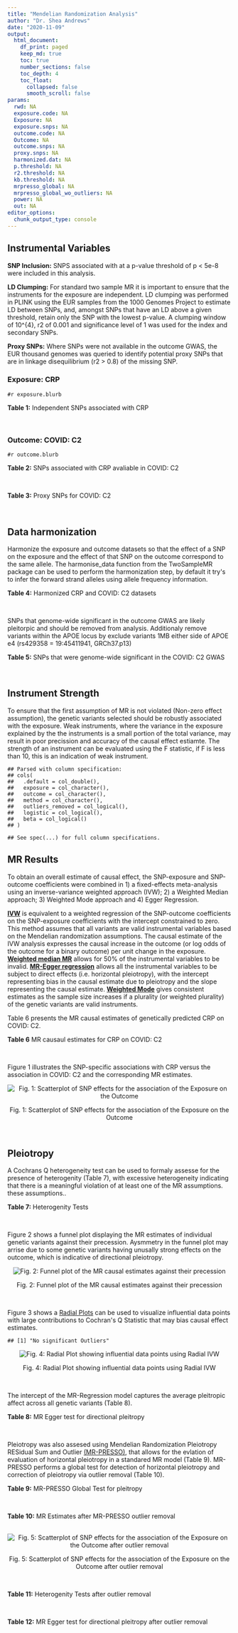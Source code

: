 ```yaml
---
title: "Mendelian Randomization Analysis"
author: "Dr. Shea Andrews"
date: "2020-11-09"
output:
  html_document:
    df_print: paged
    keep_md: true
    toc: true
    number_sections: false
    toc_depth: 4
    toc_float:
      collapsed: false
      smooth_scroll: false
params:
  rwd: NA
  exposure.code: NA
  Exposure: NA
  exposure.snps: NA
  outcome.code: NA
  Outcome: NA
  outcome.snps: NA
  proxy.snps: NA
  harmonized.dat: NA
  p.threshold: NA
  r2.threshold: NA
  kb.threshold: NA
  mrpresso_global: NA
  mrpresso_global_wo_outliers: NA
  power: NA
  out: NA
editor_options:
  chunk_output_type: console
---
```







## Instrumental Variables
**SNP Inclusion:** SNPS associated with at a p-value threshold of p < 5e-8 were included in this analysis.
<br>

**LD Clumping:** For standard two sample MR it is important to ensure that the instruments for the exposure are independent. LD clumping was performed in PLINK using the EUR samples from the 1000 Genomes Project to estimate LD between SNPs, and, amongst SNPs that have an LD above a given threshold, retain only the SNP with the lowest p-value. A clumping window of 10^{4}, r2 of 0.001 and significance level of 1 was used for the index and secondary SNPs.
<br>

**Proxy SNPs:** Where SNPs were not available in the outcome GWAS, the EUR thousand genomes was queried to identify potential proxy SNPs that are in linkage disequilibrium (r2 > 0.8) of the missing SNP.
<br>

### Exposure: CRP
`#r exposure.blurb`
<br>

**Table 1:** Independent SNPs associated with CRP
<div data-pagedtable="false">
  <script data-pagedtable-source type="application/json">
{"columns":[{"label":["SNP"],"name":[1],"type":["chr"],"align":["left"]},{"label":["CHROM"],"name":[2],"type":["dbl"],"align":["right"]},{"label":["POS"],"name":[3],"type":["dbl"],"align":["right"]},{"label":["REF"],"name":[4],"type":["chr"],"align":["left"]},{"label":["ALT"],"name":[5],"type":["chr"],"align":["left"]},{"label":["AF"],"name":[6],"type":["dbl"],"align":["right"]},{"label":["BETA"],"name":[7],"type":["dbl"],"align":["right"]},{"label":["SE"],"name":[8],"type":["dbl"],"align":["right"]},{"label":["Z"],"name":[9],"type":["dbl"],"align":["right"]},{"label":["P"],"name":[10],"type":["dbl"],"align":["right"]},{"label":["N"],"name":[11],"type":["dbl"],"align":["right"]},{"label":["TRAIT"],"name":[12],"type":["chr"],"align":["left"]}],"data":[{"1":"rs75460349","2":"1","3":"27180088","4":"A","5":"C","6":"0.0261343","7":"-0.0865","8":"0.0139","9":"-6.223020","10":"4.876703e-10","11":"204402","12":"crp"},{"1":"rs4660293","2":"1","3":"40028180","4":"A","5":"G","6":"0.2534420","7":"0.0375","8":"0.0049","9":"7.653060","10":"1.962504e-14","11":"204402","12":"crp"},{"1":"rs13375019","2":"1","3":"66123136","4":"G","5":"C","6":"0.4093060","7":"-0.1037","8":"0.0042","9":"-24.690476","10":"1.353580e-134","11":"204402","12":"crp"},{"1":"rs469773","2":"1","3":"91530259","4":"C","5":"T","6":"0.1543770","7":"-0.0339","8":"0.0051","9":"-6.647059","10":"2.990076e-11","11":"204402","12":"crp"},{"1":"rs2228145","2":"1","3":"154426970","4":"A","5":"C","6":"0.3575370","7":"-0.0899","8":"0.0042","9":"-21.404800","10":"1.206354e-101","11":"204402","12":"crp"},{"1":"rs144970957","2":"1","3":"159514964","4":"T","5":"C","6":"0.0457184","7":"-0.1609","8":"0.0146","9":"-11.020500","10":"3.042016e-28","11":"204402","12":"crp"},{"1":"rs148692790","2":"1","3":"159574640","4":"C","5":"T","6":"0.0266594","7":"0.1346","8":"0.0169","9":"7.964497","10":"1.658972e-15","11":"204402","12":"crp"},{"1":"rs139779660","2":"1","3":"159579230","4":"C","5":"T","6":"0.0115370","7":"0.1275","8":"0.0140","9":"9.107143","10":"8.457998e-20","11":"204402","12":"crp"},{"1":"rs2592887","2":"1","3":"159652939","4":"C","5":"T","6":"0.4187020","7":"-0.1578","8":"0.0042","9":"-37.571429","10":"0.000000e+00","11":"204402","12":"crp"},{"1":"rs67090117","2":"1","3":"247602308","4":"T","5":"G","6":"0.6217170","7":"0.0427","8":"0.0042","9":"10.166700","10":"2.793037e-24","11":"204402","12":"crp"},{"1":"rs62105327","2":"2","3":"639060","4":"T","5":"A","6":"0.8291700","7":"0.0320","8":"0.0054","9":"5.925926","10":"3.105426e-09","11":"204402","12":"crp"},{"1":"rs1260326","2":"2","3":"27730940","4":"T","5":"C","6":"0.6136610","7":"-0.0692","8":"0.0042","9":"-16.476200","10":"5.440692e-61","11":"204402","12":"crp"},{"1":"rs1115282","2":"2","3":"102890970","4":"T","5":"C","6":"0.5109330","7":"-0.0245","8":"0.0041","9":"-5.975610","10":"2.292311e-09","11":"204402","12":"crp"},{"1":"rs6734238","2":"2","3":"113841030","4":"A","5":"G","6":"0.3210010","7":"0.0457","8":"0.0041","9":"11.146300","10":"7.461138e-29","11":"204402","12":"crp"},{"1":"rs10049413","2":"3","3":"49892896","4":"A","5":"G","6":"0.3288520","7":"0.0282","8":"0.0045","9":"6.266670","10":"3.688586e-10","11":"204402","12":"crp"},{"1":"rs7356034","2":"3","3":"170732599","4":"G","5":"A","6":"0.2784630","7":"0.0268","8":"0.0045","9":"5.955556","10":"2.591898e-09","11":"204402","12":"crp"},{"1":"rs34471628","2":"5","3":"172196752","4":"A","5":"G","6":"0.0240942","7":"0.0774","8":"0.0117","9":"6.615380","10":"3.705869e-11","11":"204402","12":"crp"},{"1":"rs3763312","2":"6","3":"32376348","4":"G","5":"A","6":"0.1771850","7":"0.0386","8":"0.0066","9":"5.848485","10":"4.960708e-09","11":"204402","12":"crp"},{"1":"rs1490384","2":"6","3":"126851160","4":"C","5":"T","6":"0.4587440","7":"-0.0260","8":"0.0041","9":"-6.341463","10":"2.275928e-10","11":"204402","12":"crp"},{"1":"rs13241897","2":"7","3":"22745351","4":"A","5":"G","6":"0.4708140","7":"-0.0312","8":"0.0042","9":"-7.428570","10":"1.097768e-13","11":"204402","12":"crp"},{"1":"rs12673996","2":"7","3":"22833400","4":"C","5":"T","6":"0.2511770","7":"-0.0284","8":"0.0050","9":"-5.680000","10":"1.346947e-08","11":"204402","12":"crp"},{"1":"rs7797566","2":"7","3":"72896395","4":"A","5":"C","6":"0.1324860","7":"-0.0499","8":"0.0064","9":"-7.796880","10":"6.345904e-15","11":"204402","12":"crp"},{"1":"rs7012637","2":"8","3":"9173209","4":"G","5":"A","6":"0.4572100","7":"0.0542","8":"0.0043","9":"12.604651","10":"1.990513e-36","11":"204402","12":"crp"},{"1":"rs6987444","2":"8","3":"117076315","4":"G","5":"A","6":"0.6202620","7":"0.0343","8":"0.0042","9":"8.166667","10":"3.170273e-16","11":"204402","12":"crp"},{"1":"rs10956251","2":"8","3":"126513330","4":"C","5":"T","6":"0.1465770","7":"0.0382","8":"0.0064","9":"5.968750","10":"2.390781e-09","11":"204402","12":"crp"},{"1":"rs505922","2":"9","3":"136149229","4":"T","5":"C","6":"0.4012730","7":"0.0263","8":"0.0043","9":"6.116280","10":"9.578553e-10","11":"204402","12":"crp"},{"1":"rs10832027","2":"11","3":"13357183","4":"G","5":"A","6":"0.6097210","7":"0.0273","8":"0.0043","9":"6.348837","10":"2.169485e-10","11":"204402","12":"crp"},{"1":"rs4752829","2":"11","3":"47396654","4":"G","5":"A","6":"0.2721820","7":"-0.0264","8":"0.0046","9":"-5.739130","10":"9.516391e-09","11":"204402","12":"crp"},{"1":"rs1582763","2":"11","3":"60021948","4":"G","5":"A","6":"0.3276300","7":"-0.0264","8":"0.0043","9":"-6.139535","10":"8.276345e-10","11":"204402","12":"crp"},{"1":"rs12813389","2":"12","3":"95913562","4":"A","5":"T","6":"0.5117350","7":"0.0329","8":"0.0041","9":"8.024390","10":"1.020315e-15","11":"204402","12":"crp"},{"1":"rs7135240","2":"12","3":"103535020","4":"G","5":"A","6":"0.5102260","7":"-0.0253","8":"0.0041","9":"-6.170732","10":"6.797468e-10","11":"204402","12":"crp"},{"1":"rs2393794","2":"12","3":"121378976","4":"T","5":"C","6":"0.1782090","7":"0.0339","8":"0.0057","9":"5.947370","10":"2.724876e-09","11":"204402","12":"crp"},{"1":"rs7979478","2":"12","3":"121420263","4":"A","5":"G","6":"0.6017260","7":"0.1478","8":"0.0042","9":"35.190500","10":"2.796532e-271","11":"204402","12":"crp"},{"1":"rs2239222","2":"14","3":"73011885","4":"A","5":"G","6":"0.3782210","7":"0.0379","8":"0.0044","9":"8.613640","10":"7.077895e-18","11":"204402","12":"crp"},{"1":"rs112635299","2":"14","3":"94838142","4":"G","5":"T","6":"0.0163517","7":"-0.1066","8":"0.0168","9":"-6.345238","10":"2.220817e-10","11":"204402","12":"crp"},{"1":"rs1189402","2":"15","3":"53728154","4":"A","5":"G","6":"0.3472780","7":"-0.0250","8":"0.0042","9":"-5.952380","10":"2.642694e-09","11":"204402","12":"crp"},{"1":"rs340005","2":"15","3":"60878030","4":"G","5":"A","6":"0.6597020","7":"0.0363","8":"0.0043","9":"8.441860","10":"3.123261e-17","11":"204402","12":"crp"},{"1":"rs116971887","2":"16","3":"51170026","4":"G","5":"T","6":"0.0297533","7":"-0.1128","8":"0.0122","9":"-9.245902","10":"2.332656e-20","11":"204402","12":"crp"},{"1":"rs2110840","2":"16","3":"51410819","4":"C","5":"A","6":"0.1966620","7":"-0.0586","8":"0.0075","9":"-7.813333","10":"5.569505e-15","11":"204402","12":"crp"},{"1":"rs8047395","2":"16","3":"53798523","4":"G","5":"A","6":"0.5509680","7":"0.0258","8":"0.0042","9":"6.142857","10":"8.105017e-10","11":"204402","12":"crp"},{"1":"rs1292056","2":"17","3":"57959047","4":"C","5":"T","6":"0.4335060","7":"-0.0229","8":"0.0042","9":"-5.452381","10":"4.969984e-08","11":"204402","12":"crp"},{"1":"rs2384955","2":"17","3":"72695167","4":"T","5":"C","6":"0.8041580","7":"0.0384","8":"0.0059","9":"6.508470","10":"7.591775e-11","11":"204402","12":"crp"},{"1":"rs2542160","2":"18","3":"12789246","4":"G","5":"C","6":"0.3637020","7":"0.0264","8":"0.0044","9":"6.000000","10":"1.973175e-09","11":"204402","12":"crp"},{"1":"rs2972558","2":"19","3":"45356141","4":"C","5":"T","6":"0.6940570","7":"-0.0392","8":"0.0050","9":"-7.840000","10":"4.505464e-15","11":"204402","12":"crp"},{"1":"rs429358","2":"19","3":"45411941","4":"T","5":"C","6":"0.1318100","7":"-0.2467","8":"0.0064","9":"-38.546900","10":"0.000000e+00","11":"204402","12":"crp"},{"1":"rs1800961","2":"20","3":"43042364","4":"C","5":"T","6":"0.0270712","7":"-0.0990","8":"0.0125","9":"-7.920000","10":"2.375106e-15","11":"204402","12":"crp"},{"1":"rs4817984","2":"21","3":"40465066","4":"C","5":"A","6":"0.2919560","7":"-0.0391","8":"0.0047","9":"-8.319149","10":"8.859716e-17","11":"204402","12":"crp"},{"1":"rs4821816","2":"22","3":"39113134","4":"G","5":"A","6":"0.3241180","7":"-0.0276","8":"0.0044","9":"-6.272727","10":"3.547780e-10","11":"204402","12":"crp"}],"options":{"columns":{"min":{},"max":[10]},"rows":{"min":[10],"max":[10]},"pages":{}}}
  </script>
</div>
<br>

### Outcome: COVID: C2
`#r outcome.blurb`
<br>

**Table 2:** SNPs associated with CRP avaliable in COVID: C2
<div data-pagedtable="false">
  <script data-pagedtable-source type="application/json">
{"columns":[{"label":["SNP"],"name":[1],"type":["chr"],"align":["left"]},{"label":["CHROM"],"name":[2],"type":["dbl"],"align":["right"]},{"label":["POS"],"name":[3],"type":["dbl"],"align":["right"]},{"label":["REF"],"name":[4],"type":["chr"],"align":["left"]},{"label":["ALT"],"name":[5],"type":["chr"],"align":["left"]},{"label":["AF"],"name":[6],"type":["dbl"],"align":["right"]},{"label":["BETA"],"name":[7],"type":["dbl"],"align":["right"]},{"label":["SE"],"name":[8],"type":["dbl"],"align":["right"]},{"label":["Z"],"name":[9],"type":["dbl"],"align":["right"]},{"label":["P"],"name":[10],"type":["dbl"],"align":["right"]},{"label":["N"],"name":[11],"type":["dbl"],"align":["right"]},{"label":["TRAIT"],"name":[12],"type":["chr"],"align":["left"]}],"data":[{"1":"rs75460349","2":"1","3":"27180088","4":"A","5":"C","6":"0.03544","7":"0.06521800","8":"0.047971","9":"1.359529716","10":"1.740e-01","11":"1105964","12":"covid_vs._population"},{"1":"rs4660293","2":"1","3":"40028180","4":"A","5":"G","6":"0.22920","7":"0.01749100","8":"0.015556","9":"1.124389303","10":"2.608e-01","11":"1388390","12":"covid_vs._population"},{"1":"rs13375019","2":"1","3":"66123136","4":"G","5":"C","6":"0.40070","7":"-0.00169940","8":"0.015118","9":"-0.112409049","10":"9.105e-01","11":"1307993","12":"covid_vs._population"},{"1":"rs469773","2":"1","3":"91530259","4":"C","5":"T","6":"0.20110","7":"-0.00843700","8":"0.015979","9":"-0.528005507","10":"5.975e-01","11":"1387426","12":"covid_vs._population"},{"1":"rs2228145","2":"1","3":"154426970","4":"A","5":"C","6":"0.36550","7":"-0.03345800","8":"0.013734","9":"-2.436143877","10":"1.485e-02","11":"1107317","12":"covid_vs._population"},{"1":"rs144970957","2":"1","3":"159514964","4":"T","5":"C","6":"0.03359","7":"0.08413300","8":"0.049331","9":"1.705479313","10":"8.811e-02","11":"1337728","12":"covid_vs._population"},{"1":"rs148692790","2":"1","3":"159574640","4":"C","5":"T","6":"0.02923","7":"-0.00917670","8":"0.046085","9":"-0.199125529","10":"8.422e-01","11":"1295471","12":"covid_vs._population"},{"1":"rs139779660","2":"1","3":"159579230","4":"C","5":"T","6":"0.02352","7":"-0.00265050","8":"0.059426","9":"-0.044601689","10":"9.644e-01","11":"1294806","12":"covid_vs._population"},{"1":"rs2592887","2":"1","3":"159652939","4":"C","5":"T","6":"0.40820","7":"0.01038100","8":"0.014272","9":"0.727368274","10":"4.670e-01","11":"1363295","12":"covid_vs._population"},{"1":"rs67090117","2":"1","3":"247602308","4":"T","5":"G","6":"0.53340","7":"0.00901510","8":"0.019538","9":"0.461413655","10":"6.445e-01","11":"904637","12":"covid_vs._population"},{"1":"rs62105327","2":"2","3":"639060","4":"T","5":"A","6":"0.83260","7":"-0.00004241","8":"0.020334","9":"-0.002085669","10":"9.983e-01","11":"1272593","12":"covid_vs._population"},{"1":"rs1260326","2":"2","3":"27730940","4":"T","5":"C","6":"0.62960","7":"0.01565200","8":"0.013089","9":"1.195813278","10":"2.318e-01","11":"1387426","12":"covid_vs._population"},{"1":"rs1115282","2":"2","3":"102890970","4":"T","5":"C","6":"0.47090","7":"0.01783000","8":"0.014192","9":"1.256341601","10":"2.090e-01","11":"1368250","12":"covid_vs._population"},{"1":"rs6734238","2":"2","3":"113841030","4":"A","5":"G","6":"0.38710","7":"-0.00344280","8":"0.012720","9":"-0.270660377","10":"7.866e-01","11":"1388090","12":"covid_vs._population"},{"1":"rs10049413","2":"3","3":"49892896","4":"A","5":"G","6":"0.31490","7":"-0.00328170","8":"0.016116","9":"-0.203629933","10":"8.386e-01","11":"725584","12":"covid_vs._population"},{"1":"rs7356034","2":"3","3":"170732599","4":"G","5":"A","6":"0.28090","7":"-0.00132070","8":"0.013632","9":"-0.096882336","10":"9.228e-01","11":"1388090","12":"covid_vs._population"},{"1":"rs34471628","2":"5","3":"172196752","4":"A","5":"G","6":"0.04287","7":"0.00541220","8":"0.036212","9":"0.149458743","10":"8.812e-01","11":"1381782","12":"covid_vs._population"},{"1":"rs3763312","2":"6","3":"32376348","4":"G","5":"A","6":"0.21020","7":"-0.01059700","8":"0.016127","9":"-0.657096794","10":"5.111e-01","11":"1362519","12":"covid_vs._population"},{"1":"rs1490384","2":"6","3":"126851160","4":"C","5":"T","6":"0.49730","7":"0.00503720","8":"0.012766","9":"0.394579351","10":"6.932e-01","11":"1388390","12":"covid_vs._population"},{"1":"rs13241897","2":"7","3":"22745351","4":"A","5":"G","6":"0.49710","7":"-0.00516150","8":"0.013385","9":"-0.385618229","10":"6.998e-01","11":"1371426","12":"covid_vs._population"},{"1":"rs12673996","2":"7","3":"22833400","4":"C","5":"T","6":"0.23470","7":"-0.02686600","8":"0.015847","9":"-1.695336657","10":"9.001e-02","11":"1378034","12":"covid_vs._population"},{"1":"rs7797566","2":"7","3":"72896395","4":"A","5":"C","6":"0.12730","7":"-0.04851700","8":"0.021042","9":"-2.305721890","10":"2.113e-02","11":"1338403","12":"covid_vs._population"},{"1":"rs7012637","2":"8","3":"9173209","4":"G","5":"A","6":"0.47100","7":"0.01798900","8":"0.014219","9":"1.265138195","10":"2.058e-01","11":"1368914","12":"covid_vs._population"},{"1":"rs6987444","2":"8","3":"117076315","4":"G","5":"A","6":"0.61660","7":"-0.01008500","8":"0.013543","9":"-0.744665141","10":"4.565e-01","11":"1360675","12":"covid_vs._population"},{"1":"rs10956251","2":"8","3":"126513330","4":"C","5":"T","6":"0.15380","7":"-0.02251300","8":"0.020904","9":"-1.076970915","10":"2.815e-01","11":"1368914","12":"covid_vs._population"},{"1":"rs505922","2":"9","3":"136149229","4":"T","5":"C","6":"0.34530","7":"0.07907900","8":"0.013163","9":"6.007670000","10":"1.884e-09","11":"1388090","12":"covid_vs._population"},{"1":"rs10832027","2":"11","3":"13357183","4":"G","5":"A","6":"0.64970","7":"0.00028801","8":"0.013562","9":"0.021236543","10":"9.831e-01","11":"1388090","12":"covid_vs._population"},{"1":"rs4752829","2":"11","3":"47396654","4":"G","5":"A","6":"0.30970","7":"0.00288760","8":"0.013885","9":"0.207965430","10":"8.353e-01","11":"1388090","12":"covid_vs._population"},{"1":"rs1582763","2":"11","3":"60021948","4":"G","5":"A","6":"0.36170","7":"-0.01635700","8":"0.013328","9":"-1.227265906","10":"2.197e-01","11":"1388090","12":"covid_vs._population"},{"1":"rs12813389","2":"12","3":"95913562","4":"A","5":"T","6":"0.56020","7":"-0.01237400","8":"0.013146","9":"-0.941274913","10":"3.466e-01","11":"1149379","12":"covid_vs._population"},{"1":"rs7135240","2":"12","3":"103535020","4":"G","5":"A","6":"0.52650","7":"-0.00923560","8":"0.013955","9":"-0.661812970","10":"5.081e-01","11":"1102880","12":"covid_vs._population"},{"1":"rs2393794","2":"12","3":"121378976","4":"T","5":"C","6":"0.17780","7":"0.00344290","8":"0.018155","9":"0.189639218","10":"8.496e-01","11":"1370732","12":"covid_vs._population"},{"1":"rs7979478","2":"12","3":"121420263","4":"A","5":"G","6":"0.59310","7":"-0.02415800","8":"0.015035","9":"-1.606784170","10":"1.081e-01","11":"854903","12":"covid_vs._population"},{"1":"rs2239222","2":"14","3":"73011885","4":"A","5":"G","6":"0.36300","7":"0.00148160","8":"0.015083","9":"0.098229795","10":"9.217e-01","11":"1361612","12":"covid_vs._population"},{"1":"rs112635299","2":"14","3":"94838142","4":"G","5":"T","6":"0.02380","7":"-0.03294100","8":"0.055112","9":"-0.597710118","10":"5.500e-01","11":"1320442","12":"covid_vs._population"},{"1":"rs1189402","2":"15","3":"53728154","4":"A","5":"G","6":"0.37920","7":"-0.00783380","8":"0.015164","9":"-0.516605117","10":"6.054e-01","11":"1361612","12":"covid_vs._population"},{"1":"rs340005","2":"15","3":"60878030","4":"G","5":"A","6":"0.65120","7":"0.00777150","8":"0.014324","9":"0.542550963","10":"5.875e-01","11":"1371668","12":"covid_vs._population"},{"1":"rs116971887","2":"16","3":"51170026","4":"G","5":"T","6":"0.04734","7":"0.00597150","8":"0.033084","9":"0.180495103","10":"8.568e-01","11":"1371726","12":"covid_vs._population"},{"1":"rs2110840","2":"16","3":"51410819","4":"C","5":"A","6":"0.19480","7":"0.00821950","8":"0.021403","9":"0.384034948","10":"7.010e-01","11":"1334227","12":"covid_vs._population"},{"1":"rs8047395","2":"16","3":"53798523","4":"G","5":"A","6":"0.51430","7":"0.00877160","8":"0.012685","9":"0.691493890","10":"4.893e-01","11":"1388090","12":"covid_vs._population"},{"1":"rs1292056","2":"17","3":"57959047","4":"C","5":"T","6":"0.44410","7":"-0.01910800","8":"0.015740","9":"-1.213977128","10":"2.248e-01","11":"1032844","12":"covid_vs._population"},{"1":"rs2384955","2":"17","3":"72695167","4":"T","5":"C","6":"0.80650","7":"-0.00696480","8":"0.017345","9":"-0.401545114","10":"6.880e-01","11":"1378034","12":"covid_vs._population"},{"1":"rs2542160","2":"18","3":"12789246","4":"G","5":"C","6":"0.35750","7":"0.00581650","8":"0.013521","9":"0.430182679","10":"6.671e-01","11":"1388087","12":"covid_vs._population"},{"1":"rs2972558","2":"19","3":"45356141","4":"C","5":"T","6":"0.68410","7":"0.01783700","8":"0.016031","9":"1.112656728","10":"2.659e-01","11":"1361612","12":"covid_vs._population"},{"1":"rs429358","2":"19","3":"45411941","4":"T","5":"C","6":"0.16040","7":"0.00411810","8":"0.019072","9":"0.215923867","10":"8.290e-01","11":"1112936","12":"covid_vs._population"},{"1":"rs1800961","2":"20","3":"43042364","4":"C","5":"T","6":"0.04254","7":"-0.05716400","8":"0.038181","9":"-1.497184463","10":"1.343e-01","11":"1388390","12":"covid_vs._population"},{"1":"rs4817984","2":"21","3":"40465066","4":"C","5":"A","6":"0.27760","7":"0.00720210","8":"0.015678","9":"0.459376196","10":"6.460e-01","11":"1102880","12":"covid_vs._population"},{"1":"rs4821816","2":"22","3":"39113134","4":"G","5":"A","6":"0.32020","7":"-0.02494700","8":"0.014344","9":"-1.739194088","10":"8.201e-02","11":"1350619","12":"covid_vs._population"}],"options":{"columns":{"min":{},"max":[10]},"rows":{"min":[10],"max":[10]},"pages":{}}}
  </script>
</div>
<br>

**Table 3:** Proxy SNPs for COVID: C2
<div data-pagedtable="false">
  <script data-pagedtable-source type="application/json">
{"columns":[{"label":["proxy.outcome"],"name":[1],"type":["lgl"],"align":["right"]},{"label":["target_snp"],"name":[2],"type":["lgl"],"align":["right"]},{"label":["proxy_snp"],"name":[3],"type":["lgl"],"align":["right"]},{"label":["ld.r2"],"name":[4],"type":["lgl"],"align":["right"]},{"label":["Dprime"],"name":[5],"type":["lgl"],"align":["right"]},{"label":["ref.proxy"],"name":[6],"type":["lgl"],"align":["right"]},{"label":["alt.proxy"],"name":[7],"type":["lgl"],"align":["right"]},{"label":["CHROM"],"name":[8],"type":["lgl"],"align":["right"]},{"label":["POS"],"name":[9],"type":["lgl"],"align":["right"]},{"label":["ALT.proxy"],"name":[10],"type":["lgl"],"align":["right"]},{"label":["REF.proxy"],"name":[11],"type":["lgl"],"align":["right"]},{"label":["AF"],"name":[12],"type":["lgl"],"align":["right"]},{"label":["BETA"],"name":[13],"type":["lgl"],"align":["right"]},{"label":["SE"],"name":[14],"type":["lgl"],"align":["right"]},{"label":["P"],"name":[15],"type":["lgl"],"align":["right"]},{"label":["N"],"name":[16],"type":["lgl"],"align":["right"]},{"label":["ref"],"name":[17],"type":["lgl"],"align":["right"]},{"label":["alt"],"name":[18],"type":["lgl"],"align":["right"]},{"label":["ALT"],"name":[19],"type":["lgl"],"align":["right"]},{"label":["REF"],"name":[20],"type":["lgl"],"align":["right"]},{"label":["PHASE"],"name":[21],"type":["lgl"],"align":["right"]}],"data":[{"1":"NA","2":"NA","3":"NA","4":"NA","5":"NA","6":"NA","7":"NA","8":"NA","9":"NA","10":"NA","11":"NA","12":"NA","13":"NA","14":"NA","15":"NA","16":"NA","17":"NA","18":"NA","19":"NA","20":"NA","21":"NA"}],"options":{"columns":{"min":{},"max":[10]},"rows":{"min":[10],"max":[10]},"pages":{}}}
  </script>
</div>
<br>

## Data harmonization
Harmonize the exposure and outcome datasets so that the effect of a SNP on the exposure and the effect of that SNP on the outcome correspond to the same allele. The harmonise_data function from the TwoSampleMR package can be used to perform the harmonization step, by default it try's to infer the forward strand alleles using allele frequency information.
<br>

**Table 4:** Harmonized CRP and COVID: C2 datasets
<div data-pagedtable="false">
  <script data-pagedtable-source type="application/json">
{"columns":[{"label":["SNP"],"name":[1],"type":["chr"],"align":["left"]},{"label":["effect_allele.exposure"],"name":[2],"type":["chr"],"align":["left"]},{"label":["other_allele.exposure"],"name":[3],"type":["chr"],"align":["left"]},{"label":["effect_allele.outcome"],"name":[4],"type":["chr"],"align":["left"]},{"label":["other_allele.outcome"],"name":[5],"type":["chr"],"align":["left"]},{"label":["beta.exposure"],"name":[6],"type":["dbl"],"align":["right"]},{"label":["beta.outcome"],"name":[7],"type":["dbl"],"align":["right"]},{"label":["eaf.exposure"],"name":[8],"type":["dbl"],"align":["right"]},{"label":["eaf.outcome"],"name":[9],"type":["dbl"],"align":["right"]},{"label":["remove"],"name":[10],"type":["lgl"],"align":["right"]},{"label":["palindromic"],"name":[11],"type":["lgl"],"align":["right"]},{"label":["ambiguous"],"name":[12],"type":["lgl"],"align":["right"]},{"label":["id.outcome"],"name":[13],"type":["chr"],"align":["left"]},{"label":["chr.outcome"],"name":[14],"type":["dbl"],"align":["right"]},{"label":["pos.outcome"],"name":[15],"type":["dbl"],"align":["right"]},{"label":["se.outcome"],"name":[16],"type":["dbl"],"align":["right"]},{"label":["z.outcome"],"name":[17],"type":["dbl"],"align":["right"]},{"label":["pval.outcome"],"name":[18],"type":["dbl"],"align":["right"]},{"label":["samplesize.outcome"],"name":[19],"type":["dbl"],"align":["right"]},{"label":["outcome"],"name":[20],"type":["chr"],"align":["left"]},{"label":["mr_keep.outcome"],"name":[21],"type":["lgl"],"align":["right"]},{"label":["pval_origin.outcome"],"name":[22],"type":["chr"],"align":["left"]},{"label":["chr.exposure"],"name":[23],"type":["dbl"],"align":["right"]},{"label":["pos.exposure"],"name":[24],"type":["dbl"],"align":["right"]},{"label":["se.exposure"],"name":[25],"type":["dbl"],"align":["right"]},{"label":["z.exposure"],"name":[26],"type":["dbl"],"align":["right"]},{"label":["pval.exposure"],"name":[27],"type":["dbl"],"align":["right"]},{"label":["samplesize.exposure"],"name":[28],"type":["dbl"],"align":["right"]},{"label":["exposure"],"name":[29],"type":["chr"],"align":["left"]},{"label":["mr_keep.exposure"],"name":[30],"type":["lgl"],"align":["right"]},{"label":["pval_origin.exposure"],"name":[31],"type":["chr"],"align":["left"]},{"label":["id.exposure"],"name":[32],"type":["chr"],"align":["left"]},{"label":["action"],"name":[33],"type":["dbl"],"align":["right"]},{"label":["mr_keep"],"name":[34],"type":["lgl"],"align":["right"]},{"label":["pt"],"name":[35],"type":["dbl"],"align":["right"]},{"label":["pleitropy_keep"],"name":[36],"type":["lgl"],"align":["right"]},{"label":["mrpresso_RSSobs"],"name":[37],"type":["lgl"],"align":["right"]},{"label":["mrpresso_pval"],"name":[38],"type":["lgl"],"align":["right"]},{"label":["mrpresso_keep"],"name":[39],"type":["lgl"],"align":["right"]}],"data":[{"1":"rs10049413","2":"G","3":"A","4":"G","5":"A","6":"0.0282","7":"-0.00328170","8":"0.3288520","9":"0.31490","10":"FALSE","11":"FALSE","12":"FALSE","13":"XXPvnb","14":"3","15":"49892896","16":"0.016116","17":"-0.203629933","18":"8.386e-01","19":"725584","20":"covidhgi2020anaC2v4","21":"TRUE","22":"reported","23":"3","24":"49892896","25":"0.0045","26":"6.266670","27":"3.688586e-10","28":"204402","29":"Ligthart2018crp","30":"TRUE","31":"reported","32":"C5KrEL","33":"2","34":"TRUE","35":"5e-08","36":"TRUE","37":"NA","38":"NA","39":"TRUE"},{"1":"rs10832027","2":"A","3":"G","4":"A","5":"G","6":"0.0273","7":"0.00028801","8":"0.6097210","9":"0.64970","10":"FALSE","11":"FALSE","12":"FALSE","13":"XXPvnb","14":"11","15":"13357183","16":"0.013562","17":"0.021236543","18":"9.831e-01","19":"1388090","20":"covidhgi2020anaC2v4","21":"TRUE","22":"reported","23":"11","24":"13357183","25":"0.0043","26":"6.348837","27":"2.169485e-10","28":"204402","29":"Ligthart2018crp","30":"TRUE","31":"reported","32":"C5KrEL","33":"2","34":"TRUE","35":"5e-08","36":"TRUE","37":"NA","38":"NA","39":"TRUE"},{"1":"rs10956251","2":"T","3":"C","4":"T","5":"C","6":"0.0382","7":"-0.02251300","8":"0.1465770","9":"0.15380","10":"FALSE","11":"FALSE","12":"FALSE","13":"XXPvnb","14":"8","15":"126513330","16":"0.020904","17":"-1.076970915","18":"2.815e-01","19":"1368914","20":"covidhgi2020anaC2v4","21":"TRUE","22":"reported","23":"8","24":"126513330","25":"0.0064","26":"5.968750","27":"2.390781e-09","28":"204402","29":"Ligthart2018crp","30":"TRUE","31":"reported","32":"C5KrEL","33":"2","34":"TRUE","35":"5e-08","36":"TRUE","37":"NA","38":"NA","39":"TRUE"},{"1":"rs1115282","2":"C","3":"T","4":"C","5":"T","6":"-0.0245","7":"0.01783000","8":"0.5109330","9":"0.47090","10":"FALSE","11":"FALSE","12":"FALSE","13":"XXPvnb","14":"2","15":"102890970","16":"0.014192","17":"1.256341601","18":"2.090e-01","19":"1368250","20":"covidhgi2020anaC2v4","21":"TRUE","22":"reported","23":"2","24":"102890970","25":"0.0041","26":"-5.975610","27":"2.292311e-09","28":"204402","29":"Ligthart2018crp","30":"TRUE","31":"reported","32":"C5KrEL","33":"2","34":"TRUE","35":"5e-08","36":"TRUE","37":"NA","38":"NA","39":"TRUE"},{"1":"rs112635299","2":"T","3":"G","4":"T","5":"G","6":"-0.1066","7":"-0.03294100","8":"0.0163517","9":"0.02380","10":"FALSE","11":"FALSE","12":"FALSE","13":"XXPvnb","14":"14","15":"94838142","16":"0.055112","17":"-0.597710118","18":"5.500e-01","19":"1320442","20":"covidhgi2020anaC2v4","21":"TRUE","22":"reported","23":"14","24":"94838142","25":"0.0168","26":"-6.345238","27":"2.220817e-10","28":"204402","29":"Ligthart2018crp","30":"TRUE","31":"reported","32":"C5KrEL","33":"2","34":"TRUE","35":"5e-08","36":"TRUE","37":"NA","38":"NA","39":"TRUE"},{"1":"rs116971887","2":"T","3":"G","4":"T","5":"G","6":"-0.1128","7":"0.00597150","8":"0.0297533","9":"0.04734","10":"FALSE","11":"FALSE","12":"FALSE","13":"XXPvnb","14":"16","15":"51170026","16":"0.033084","17":"0.180495103","18":"8.568e-01","19":"1371726","20":"covidhgi2020anaC2v4","21":"TRUE","22":"reported","23":"16","24":"51170026","25":"0.0122","26":"-9.245902","27":"2.332656e-20","28":"204402","29":"Ligthart2018crp","30":"TRUE","31":"reported","32":"C5KrEL","33":"2","34":"TRUE","35":"5e-08","36":"TRUE","37":"NA","38":"NA","39":"TRUE"},{"1":"rs1189402","2":"G","3":"A","4":"G","5":"A","6":"-0.0250","7":"-0.00783380","8":"0.3472780","9":"0.37920","10":"FALSE","11":"FALSE","12":"FALSE","13":"XXPvnb","14":"15","15":"53728154","16":"0.015164","17":"-0.516605117","18":"6.054e-01","19":"1361612","20":"covidhgi2020anaC2v4","21":"TRUE","22":"reported","23":"15","24":"53728154","25":"0.0042","26":"-5.952380","27":"2.642694e-09","28":"204402","29":"Ligthart2018crp","30":"TRUE","31":"reported","32":"C5KrEL","33":"2","34":"TRUE","35":"5e-08","36":"TRUE","37":"NA","38":"NA","39":"TRUE"},{"1":"rs1260326","2":"C","3":"T","4":"C","5":"T","6":"-0.0692","7":"0.01565200","8":"0.6136610","9":"0.62960","10":"FALSE","11":"FALSE","12":"FALSE","13":"XXPvnb","14":"2","15":"27730940","16":"0.013089","17":"1.195813278","18":"2.318e-01","19":"1387426","20":"covidhgi2020anaC2v4","21":"TRUE","22":"reported","23":"2","24":"27730940","25":"0.0042","26":"-16.476200","27":"5.440692e-61","28":"204402","29":"Ligthart2018crp","30":"TRUE","31":"reported","32":"C5KrEL","33":"2","34":"TRUE","35":"5e-08","36":"TRUE","37":"NA","38":"NA","39":"TRUE"},{"1":"rs12673996","2":"T","3":"C","4":"T","5":"C","6":"-0.0284","7":"-0.02686600","8":"0.2511770","9":"0.23470","10":"FALSE","11":"FALSE","12":"FALSE","13":"XXPvnb","14":"7","15":"22833400","16":"0.015847","17":"-1.695336657","18":"9.001e-02","19":"1378034","20":"covidhgi2020anaC2v4","21":"TRUE","22":"reported","23":"7","24":"22833400","25":"0.0050","26":"-5.680000","27":"1.346947e-08","28":"204402","29":"Ligthart2018crp","30":"TRUE","31":"reported","32":"C5KrEL","33":"2","34":"TRUE","35":"5e-08","36":"TRUE","37":"NA","38":"NA","39":"TRUE"},{"1":"rs12813389","2":"T","3":"A","4":"T","5":"A","6":"0.0329","7":"-0.01237400","8":"0.5117350","9":"0.56020","10":"FALSE","11":"TRUE","12":"TRUE","13":"XXPvnb","14":"12","15":"95913562","16":"0.013146","17":"-0.941274913","18":"3.466e-01","19":"1149379","20":"covidhgi2020anaC2v4","21":"TRUE","22":"reported","23":"12","24":"95913562","25":"0.0041","26":"8.024390","27":"1.020315e-15","28":"204402","29":"Ligthart2018crp","30":"TRUE","31":"reported","32":"C5KrEL","33":"2","34":"FALSE","35":"5e-08","36":"TRUE","37":"NA","38":"NA","39":"NA"},{"1":"rs1292056","2":"T","3":"C","4":"T","5":"C","6":"-0.0229","7":"-0.01910800","8":"0.4335060","9":"0.44410","10":"FALSE","11":"FALSE","12":"FALSE","13":"XXPvnb","14":"17","15":"57959047","16":"0.015740","17":"-1.213977128","18":"2.248e-01","19":"1032844","20":"covidhgi2020anaC2v4","21":"TRUE","22":"reported","23":"17","24":"57959047","25":"0.0042","26":"-5.452381","27":"4.969984e-08","28":"204402","29":"Ligthart2018crp","30":"TRUE","31":"reported","32":"C5KrEL","33":"2","34":"TRUE","35":"5e-08","36":"TRUE","37":"NA","38":"NA","39":"TRUE"},{"1":"rs13241897","2":"G","3":"A","4":"G","5":"A","6":"-0.0312","7":"-0.00516150","8":"0.4708140","9":"0.49710","10":"FALSE","11":"FALSE","12":"FALSE","13":"XXPvnb","14":"7","15":"22745351","16":"0.013385","17":"-0.385618229","18":"6.998e-01","19":"1371426","20":"covidhgi2020anaC2v4","21":"TRUE","22":"reported","23":"7","24":"22745351","25":"0.0042","26":"-7.428570","27":"1.097768e-13","28":"204402","29":"Ligthart2018crp","30":"TRUE","31":"reported","32":"C5KrEL","33":"2","34":"TRUE","35":"5e-08","36":"TRUE","37":"NA","38":"NA","39":"TRUE"},{"1":"rs13375019","2":"C","3":"G","4":"C","5":"G","6":"-0.1037","7":"-0.00169940","8":"0.4093060","9":"0.40070","10":"FALSE","11":"TRUE","12":"FALSE","13":"XXPvnb","14":"1","15":"66123136","16":"0.015118","17":"-0.112409049","18":"9.105e-01","19":"1307993","20":"covidhgi2020anaC2v4","21":"TRUE","22":"reported","23":"1","24":"66123136","25":"0.0042","26":"-24.690476","27":"1.353580e-134","28":"204402","29":"Ligthart2018crp","30":"TRUE","31":"reported","32":"C5KrEL","33":"2","34":"TRUE","35":"5e-08","36":"TRUE","37":"NA","38":"NA","39":"TRUE"},{"1":"rs139779660","2":"T","3":"C","4":"T","5":"C","6":"0.1275","7":"-0.00265050","8":"0.0115370","9":"0.02352","10":"FALSE","11":"FALSE","12":"FALSE","13":"XXPvnb","14":"1","15":"159579230","16":"0.059426","17":"-0.044601689","18":"9.644e-01","19":"1294806","20":"covidhgi2020anaC2v4","21":"TRUE","22":"reported","23":"1","24":"159579230","25":"0.0140","26":"9.107143","27":"8.457998e-20","28":"204402","29":"Ligthart2018crp","30":"TRUE","31":"reported","32":"C5KrEL","33":"2","34":"TRUE","35":"5e-08","36":"TRUE","37":"NA","38":"NA","39":"TRUE"},{"1":"rs144970957","2":"C","3":"T","4":"C","5":"T","6":"-0.1609","7":"0.08413300","8":"0.0457184","9":"0.03359","10":"FALSE","11":"FALSE","12":"FALSE","13":"XXPvnb","14":"1","15":"159514964","16":"0.049331","17":"1.705479313","18":"8.811e-02","19":"1337728","20":"covidhgi2020anaC2v4","21":"TRUE","22":"reported","23":"1","24":"159514964","25":"0.0146","26":"-11.020500","27":"3.042016e-28","28":"204402","29":"Ligthart2018crp","30":"TRUE","31":"reported","32":"C5KrEL","33":"2","34":"TRUE","35":"5e-08","36":"TRUE","37":"NA","38":"NA","39":"TRUE"},{"1":"rs148692790","2":"T","3":"C","4":"T","5":"C","6":"0.1346","7":"-0.00917670","8":"0.0266594","9":"0.02923","10":"FALSE","11":"FALSE","12":"FALSE","13":"XXPvnb","14":"1","15":"159574640","16":"0.046085","17":"-0.199125529","18":"8.422e-01","19":"1295471","20":"covidhgi2020anaC2v4","21":"TRUE","22":"reported","23":"1","24":"159574640","25":"0.0169","26":"7.964497","27":"1.658972e-15","28":"204402","29":"Ligthart2018crp","30":"TRUE","31":"reported","32":"C5KrEL","33":"2","34":"TRUE","35":"5e-08","36":"TRUE","37":"NA","38":"NA","39":"TRUE"},{"1":"rs1490384","2":"T","3":"C","4":"T","5":"C","6":"-0.0260","7":"0.00503720","8":"0.4587440","9":"0.49730","10":"FALSE","11":"FALSE","12":"FALSE","13":"XXPvnb","14":"6","15":"126851160","16":"0.012766","17":"0.394579351","18":"6.932e-01","19":"1388390","20":"covidhgi2020anaC2v4","21":"TRUE","22":"reported","23":"6","24":"126851160","25":"0.0041","26":"-6.341463","27":"2.275928e-10","28":"204402","29":"Ligthart2018crp","30":"TRUE","31":"reported","32":"C5KrEL","33":"2","34":"TRUE","35":"5e-08","36":"TRUE","37":"NA","38":"NA","39":"TRUE"},{"1":"rs1582763","2":"A","3":"G","4":"A","5":"G","6":"-0.0264","7":"-0.01635700","8":"0.3276300","9":"0.36170","10":"FALSE","11":"FALSE","12":"FALSE","13":"XXPvnb","14":"11","15":"60021948","16":"0.013328","17":"-1.227265906","18":"2.197e-01","19":"1388090","20":"covidhgi2020anaC2v4","21":"TRUE","22":"reported","23":"11","24":"60021948","25":"0.0043","26":"-6.139535","27":"8.276345e-10","28":"204402","29":"Ligthart2018crp","30":"TRUE","31":"reported","32":"C5KrEL","33":"2","34":"TRUE","35":"5e-08","36":"TRUE","37":"NA","38":"NA","39":"TRUE"},{"1":"rs1800961","2":"T","3":"C","4":"T","5":"C","6":"-0.0990","7":"-0.05716400","8":"0.0270712","9":"0.04254","10":"FALSE","11":"FALSE","12":"FALSE","13":"XXPvnb","14":"20","15":"43042364","16":"0.038181","17":"-1.497184463","18":"1.343e-01","19":"1388390","20":"covidhgi2020anaC2v4","21":"TRUE","22":"reported","23":"20","24":"43042364","25":"0.0125","26":"-7.920000","27":"2.375106e-15","28":"204402","29":"Ligthart2018crp","30":"TRUE","31":"reported","32":"C5KrEL","33":"2","34":"TRUE","35":"5e-08","36":"TRUE","37":"NA","38":"NA","39":"TRUE"},{"1":"rs2110840","2":"A","3":"C","4":"A","5":"C","6":"-0.0586","7":"0.00821950","8":"0.1966620","9":"0.19480","10":"FALSE","11":"FALSE","12":"FALSE","13":"XXPvnb","14":"16","15":"51410819","16":"0.021403","17":"0.384034948","18":"7.010e-01","19":"1334227","20":"covidhgi2020anaC2v4","21":"TRUE","22":"reported","23":"16","24":"51410819","25":"0.0075","26":"-7.813333","27":"5.569505e-15","28":"204402","29":"Ligthart2018crp","30":"TRUE","31":"reported","32":"C5KrEL","33":"2","34":"TRUE","35":"5e-08","36":"TRUE","37":"NA","38":"NA","39":"TRUE"},{"1":"rs2228145","2":"C","3":"A","4":"C","5":"A","6":"-0.0899","7":"-0.03345800","8":"0.3575370","9":"0.36550","10":"FALSE","11":"FALSE","12":"FALSE","13":"XXPvnb","14":"1","15":"154426970","16":"0.013734","17":"-2.436143877","18":"1.485e-02","19":"1107317","20":"covidhgi2020anaC2v4","21":"TRUE","22":"reported","23":"1","24":"154426970","25":"0.0042","26":"-21.404800","27":"1.206354e-101","28":"204402","29":"Ligthart2018crp","30":"TRUE","31":"reported","32":"C5KrEL","33":"2","34":"TRUE","35":"5e-08","36":"TRUE","37":"NA","38":"NA","39":"TRUE"},{"1":"rs2239222","2":"G","3":"A","4":"G","5":"A","6":"0.0379","7":"0.00148160","8":"0.3782210","9":"0.36300","10":"FALSE","11":"FALSE","12":"FALSE","13":"XXPvnb","14":"14","15":"73011885","16":"0.015083","17":"0.098229795","18":"9.217e-01","19":"1361612","20":"covidhgi2020anaC2v4","21":"TRUE","22":"reported","23":"14","24":"73011885","25":"0.0044","26":"8.613640","27":"7.077895e-18","28":"204402","29":"Ligthart2018crp","30":"TRUE","31":"reported","32":"C5KrEL","33":"2","34":"TRUE","35":"5e-08","36":"TRUE","37":"NA","38":"NA","39":"TRUE"},{"1":"rs2384955","2":"C","3":"T","4":"C","5":"T","6":"0.0384","7":"-0.00696480","8":"0.8041580","9":"0.80650","10":"FALSE","11":"FALSE","12":"FALSE","13":"XXPvnb","14":"17","15":"72695167","16":"0.017345","17":"-0.401545114","18":"6.880e-01","19":"1378034","20":"covidhgi2020anaC2v4","21":"TRUE","22":"reported","23":"17","24":"72695167","25":"0.0059","26":"6.508470","27":"7.591775e-11","28":"204402","29":"Ligthart2018crp","30":"TRUE","31":"reported","32":"C5KrEL","33":"2","34":"TRUE","35":"5e-08","36":"TRUE","37":"NA","38":"NA","39":"TRUE"},{"1":"rs2393794","2":"C","3":"T","4":"C","5":"T","6":"0.0339","7":"0.00344290","8":"0.1782090","9":"0.17780","10":"FALSE","11":"FALSE","12":"FALSE","13":"XXPvnb","14":"12","15":"121378976","16":"0.018155","17":"0.189639218","18":"8.496e-01","19":"1370732","20":"covidhgi2020anaC2v4","21":"TRUE","22":"reported","23":"12","24":"121378976","25":"0.0057","26":"5.947370","27":"2.724876e-09","28":"204402","29":"Ligthart2018crp","30":"TRUE","31":"reported","32":"C5KrEL","33":"2","34":"TRUE","35":"5e-08","36":"TRUE","37":"NA","38":"NA","39":"TRUE"},{"1":"rs2542160","2":"C","3":"G","4":"C","5":"G","6":"0.0264","7":"0.00581650","8":"0.3637020","9":"0.35750","10":"FALSE","11":"TRUE","12":"FALSE","13":"XXPvnb","14":"18","15":"12789246","16":"0.013521","17":"0.430182679","18":"6.671e-01","19":"1388087","20":"covidhgi2020anaC2v4","21":"TRUE","22":"reported","23":"18","24":"12789246","25":"0.0044","26":"6.000000","27":"1.973175e-09","28":"204402","29":"Ligthart2018crp","30":"TRUE","31":"reported","32":"C5KrEL","33":"2","34":"TRUE","35":"5e-08","36":"TRUE","37":"NA","38":"NA","39":"TRUE"},{"1":"rs2592887","2":"T","3":"C","4":"T","5":"C","6":"-0.1578","7":"0.01038100","8":"0.4187020","9":"0.40820","10":"FALSE","11":"FALSE","12":"FALSE","13":"XXPvnb","14":"1","15":"159652939","16":"0.014272","17":"0.727368274","18":"4.670e-01","19":"1363295","20":"covidhgi2020anaC2v4","21":"TRUE","22":"reported","23":"1","24":"159652939","25":"0.0042","26":"-37.571429","27":"1.000000e-200","28":"204402","29":"Ligthart2018crp","30":"TRUE","31":"reported","32":"C5KrEL","33":"2","34":"TRUE","35":"5e-08","36":"TRUE","37":"NA","38":"NA","39":"TRUE"},{"1":"rs2972558","2":"T","3":"C","4":"T","5":"C","6":"-0.0392","7":"0.01783700","8":"0.6940570","9":"0.68410","10":"FALSE","11":"FALSE","12":"FALSE","13":"XXPvnb","14":"19","15":"45356141","16":"0.016031","17":"1.112656728","18":"2.659e-01","19":"1361612","20":"covidhgi2020anaC2v4","21":"TRUE","22":"reported","23":"19","24":"45356141","25":"0.0050","26":"-7.840000","27":"4.505464e-15","28":"204402","29":"Ligthart2018crp","30":"TRUE","31":"reported","32":"C5KrEL","33":"2","34":"TRUE","35":"5e-08","36":"TRUE","37":"NA","38":"NA","39":"TRUE"},{"1":"rs340005","2":"A","3":"G","4":"A","5":"G","6":"0.0363","7":"0.00777150","8":"0.6597020","9":"0.65120","10":"FALSE","11":"FALSE","12":"FALSE","13":"XXPvnb","14":"15","15":"60878030","16":"0.014324","17":"0.542550963","18":"5.875e-01","19":"1371668","20":"covidhgi2020anaC2v4","21":"TRUE","22":"reported","23":"15","24":"60878030","25":"0.0043","26":"8.441860","27":"3.123261e-17","28":"204402","29":"Ligthart2018crp","30":"TRUE","31":"reported","32":"C5KrEL","33":"2","34":"TRUE","35":"5e-08","36":"TRUE","37":"NA","38":"NA","39":"TRUE"},{"1":"rs34471628","2":"G","3":"A","4":"G","5":"A","6":"0.0774","7":"0.00541220","8":"0.0240942","9":"0.04287","10":"FALSE","11":"FALSE","12":"FALSE","13":"XXPvnb","14":"5","15":"172196752","16":"0.036212","17":"0.149458743","18":"8.812e-01","19":"1381782","20":"covidhgi2020anaC2v4","21":"TRUE","22":"reported","23":"5","24":"172196752","25":"0.0117","26":"6.615380","27":"3.705869e-11","28":"204402","29":"Ligthart2018crp","30":"TRUE","31":"reported","32":"C5KrEL","33":"2","34":"TRUE","35":"5e-08","36":"TRUE","37":"NA","38":"NA","39":"TRUE"},{"1":"rs3763312","2":"A","3":"G","4":"A","5":"G","6":"0.0386","7":"-0.01059700","8":"0.1771850","9":"0.21020","10":"FALSE","11":"FALSE","12":"FALSE","13":"XXPvnb","14":"6","15":"32376348","16":"0.016127","17":"-0.657096794","18":"5.111e-01","19":"1362519","20":"covidhgi2020anaC2v4","21":"TRUE","22":"reported","23":"6","24":"32376348","25":"0.0066","26":"5.848485","27":"4.960708e-09","28":"204402","29":"Ligthart2018crp","30":"TRUE","31":"reported","32":"C5KrEL","33":"2","34":"TRUE","35":"5e-08","36":"TRUE","37":"NA","38":"NA","39":"TRUE"},{"1":"rs429358","2":"C","3":"T","4":"C","5":"T","6":"-0.2467","7":"0.00411810","8":"0.1318100","9":"0.16040","10":"FALSE","11":"FALSE","12":"FALSE","13":"XXPvnb","14":"19","15":"45411941","16":"0.019072","17":"0.215923867","18":"8.290e-01","19":"1112936","20":"covidhgi2020anaC2v4","21":"TRUE","22":"reported","23":"19","24":"45411941","25":"0.0064","26":"-38.546900","27":"1.000000e-200","28":"204402","29":"Ligthart2018crp","30":"TRUE","31":"reported","32":"C5KrEL","33":"2","34":"TRUE","35":"5e-08","36":"TRUE","37":"NA","38":"NA","39":"TRUE"},{"1":"rs4660293","2":"G","3":"A","4":"G","5":"A","6":"0.0375","7":"0.01749100","8":"0.2534420","9":"0.22920","10":"FALSE","11":"FALSE","12":"FALSE","13":"XXPvnb","14":"1","15":"40028180","16":"0.015556","17":"1.124389303","18":"2.608e-01","19":"1388390","20":"covidhgi2020anaC2v4","21":"TRUE","22":"reported","23":"1","24":"40028180","25":"0.0049","26":"7.653060","27":"1.962504e-14","28":"204402","29":"Ligthart2018crp","30":"TRUE","31":"reported","32":"C5KrEL","33":"2","34":"TRUE","35":"5e-08","36":"TRUE","37":"NA","38":"NA","39":"TRUE"},{"1":"rs469773","2":"T","3":"C","4":"T","5":"C","6":"-0.0339","7":"-0.00843700","8":"0.1543770","9":"0.20110","10":"FALSE","11":"FALSE","12":"FALSE","13":"XXPvnb","14":"1","15":"91530259","16":"0.015979","17":"-0.528005507","18":"5.975e-01","19":"1387426","20":"covidhgi2020anaC2v4","21":"TRUE","22":"reported","23":"1","24":"91530259","25":"0.0051","26":"-6.647059","27":"2.990076e-11","28":"204402","29":"Ligthart2018crp","30":"TRUE","31":"reported","32":"C5KrEL","33":"2","34":"TRUE","35":"5e-08","36":"TRUE","37":"NA","38":"NA","39":"TRUE"},{"1":"rs4752829","2":"A","3":"G","4":"A","5":"G","6":"-0.0264","7":"0.00288760","8":"0.2721820","9":"0.30970","10":"FALSE","11":"FALSE","12":"FALSE","13":"XXPvnb","14":"11","15":"47396654","16":"0.013885","17":"0.207965430","18":"8.353e-01","19":"1388090","20":"covidhgi2020anaC2v4","21":"TRUE","22":"reported","23":"11","24":"47396654","25":"0.0046","26":"-5.739130","27":"9.516391e-09","28":"204402","29":"Ligthart2018crp","30":"TRUE","31":"reported","32":"C5KrEL","33":"2","34":"TRUE","35":"5e-08","36":"TRUE","37":"NA","38":"NA","39":"TRUE"},{"1":"rs4817984","2":"A","3":"C","4":"A","5":"C","6":"-0.0391","7":"0.00720210","8":"0.2919560","9":"0.27760","10":"FALSE","11":"FALSE","12":"FALSE","13":"XXPvnb","14":"21","15":"40465066","16":"0.015678","17":"0.459376196","18":"6.460e-01","19":"1102880","20":"covidhgi2020anaC2v4","21":"TRUE","22":"reported","23":"21","24":"40465066","25":"0.0047","26":"-8.319149","27":"8.859716e-17","28":"204402","29":"Ligthart2018crp","30":"TRUE","31":"reported","32":"C5KrEL","33":"2","34":"TRUE","35":"5e-08","36":"TRUE","37":"NA","38":"NA","39":"TRUE"},{"1":"rs4821816","2":"A","3":"G","4":"A","5":"G","6":"-0.0276","7":"-0.02494700","8":"0.3241180","9":"0.32020","10":"FALSE","11":"FALSE","12":"FALSE","13":"XXPvnb","14":"22","15":"39113134","16":"0.014344","17":"-1.739194088","18":"8.201e-02","19":"1350619","20":"covidhgi2020anaC2v4","21":"TRUE","22":"reported","23":"22","24":"39113134","25":"0.0044","26":"-6.272727","27":"3.547780e-10","28":"204402","29":"Ligthart2018crp","30":"TRUE","31":"reported","32":"C5KrEL","33":"2","34":"TRUE","35":"5e-08","36":"TRUE","37":"NA","38":"NA","39":"TRUE"},{"1":"rs505922","2":"C","3":"T","4":"C","5":"T","6":"0.0263","7":"0.07907900","8":"0.4012730","9":"0.34530","10":"FALSE","11":"FALSE","12":"FALSE","13":"XXPvnb","14":"9","15":"136149229","16":"0.013163","17":"6.007670000","18":"1.884e-09","19":"1388090","20":"covidhgi2020anaC2v4","21":"TRUE","22":"reported","23":"9","24":"136149229","25":"0.0043","26":"6.116280","27":"9.578553e-10","28":"204402","29":"Ligthart2018crp","30":"TRUE","31":"reported","32":"C5KrEL","33":"2","34":"TRUE","35":"5e-08","36":"FALSE","37":"NA","38":"NA","39":"TRUE"},{"1":"rs62105327","2":"A","3":"T","4":"A","5":"T","6":"0.0320","7":"-0.00004241","8":"0.8291700","9":"0.83260","10":"FALSE","11":"TRUE","12":"FALSE","13":"XXPvnb","14":"2","15":"639060","16":"0.020334","17":"-0.002085669","18":"9.983e-01","19":"1272593","20":"covidhgi2020anaC2v4","21":"TRUE","22":"reported","23":"2","24":"639060","25":"0.0054","26":"5.925926","27":"3.105426e-09","28":"204402","29":"Ligthart2018crp","30":"TRUE","31":"reported","32":"C5KrEL","33":"2","34":"TRUE","35":"5e-08","36":"TRUE","37":"NA","38":"NA","39":"TRUE"},{"1":"rs67090117","2":"G","3":"T","4":"G","5":"T","6":"0.0427","7":"0.00901510","8":"0.6217170","9":"0.53340","10":"FALSE","11":"FALSE","12":"FALSE","13":"XXPvnb","14":"1","15":"247602308","16":"0.019538","17":"0.461413655","18":"6.445e-01","19":"904637","20":"covidhgi2020anaC2v4","21":"TRUE","22":"reported","23":"1","24":"247602308","25":"0.0042","26":"10.166700","27":"2.793037e-24","28":"204402","29":"Ligthart2018crp","30":"TRUE","31":"reported","32":"C5KrEL","33":"2","34":"TRUE","35":"5e-08","36":"TRUE","37":"NA","38":"NA","39":"TRUE"},{"1":"rs6734238","2":"G","3":"A","4":"G","5":"A","6":"0.0457","7":"-0.00344280","8":"0.3210010","9":"0.38710","10":"FALSE","11":"FALSE","12":"FALSE","13":"XXPvnb","14":"2","15":"113841030","16":"0.012720","17":"-0.270660377","18":"7.866e-01","19":"1388090","20":"covidhgi2020anaC2v4","21":"TRUE","22":"reported","23":"2","24":"113841030","25":"0.0041","26":"11.146300","27":"7.461138e-29","28":"204402","29":"Ligthart2018crp","30":"TRUE","31":"reported","32":"C5KrEL","33":"2","34":"TRUE","35":"5e-08","36":"TRUE","37":"NA","38":"NA","39":"TRUE"},{"1":"rs6987444","2":"A","3":"G","4":"A","5":"G","6":"0.0343","7":"-0.01008500","8":"0.6202620","9":"0.61660","10":"FALSE","11":"FALSE","12":"FALSE","13":"XXPvnb","14":"8","15":"117076315","16":"0.013543","17":"-0.744665141","18":"4.565e-01","19":"1360675","20":"covidhgi2020anaC2v4","21":"TRUE","22":"reported","23":"8","24":"117076315","25":"0.0042","26":"8.166667","27":"3.170273e-16","28":"204402","29":"Ligthart2018crp","30":"TRUE","31":"reported","32":"C5KrEL","33":"2","34":"TRUE","35":"5e-08","36":"TRUE","37":"NA","38":"NA","39":"TRUE"},{"1":"rs7012637","2":"A","3":"G","4":"A","5":"G","6":"0.0542","7":"0.01798900","8":"0.4572100","9":"0.47100","10":"FALSE","11":"FALSE","12":"FALSE","13":"XXPvnb","14":"8","15":"9173209","16":"0.014219","17":"1.265138195","18":"2.058e-01","19":"1368914","20":"covidhgi2020anaC2v4","21":"TRUE","22":"reported","23":"8","24":"9173209","25":"0.0043","26":"12.604651","27":"1.990513e-36","28":"204402","29":"Ligthart2018crp","30":"TRUE","31":"reported","32":"C5KrEL","33":"2","34":"TRUE","35":"5e-08","36":"TRUE","37":"NA","38":"NA","39":"TRUE"},{"1":"rs7135240","2":"A","3":"G","4":"A","5":"G","6":"-0.0253","7":"-0.00923560","8":"0.5102260","9":"0.52650","10":"FALSE","11":"FALSE","12":"FALSE","13":"XXPvnb","14":"12","15":"103535020","16":"0.013955","17":"-0.661812970","18":"5.081e-01","19":"1102880","20":"covidhgi2020anaC2v4","21":"TRUE","22":"reported","23":"12","24":"103535020","25":"0.0041","26":"-6.170732","27":"6.797468e-10","28":"204402","29":"Ligthart2018crp","30":"TRUE","31":"reported","32":"C5KrEL","33":"2","34":"TRUE","35":"5e-08","36":"TRUE","37":"NA","38":"NA","39":"TRUE"},{"1":"rs7356034","2":"A","3":"G","4":"A","5":"G","6":"0.0268","7":"-0.00132070","8":"0.2784630","9":"0.28090","10":"FALSE","11":"FALSE","12":"FALSE","13":"XXPvnb","14":"3","15":"170732599","16":"0.013632","17":"-0.096882336","18":"9.228e-01","19":"1388090","20":"covidhgi2020anaC2v4","21":"TRUE","22":"reported","23":"3","24":"170732599","25":"0.0045","26":"5.955556","27":"2.591898e-09","28":"204402","29":"Ligthart2018crp","30":"TRUE","31":"reported","32":"C5KrEL","33":"2","34":"TRUE","35":"5e-08","36":"TRUE","37":"NA","38":"NA","39":"TRUE"},{"1":"rs75460349","2":"C","3":"A","4":"C","5":"A","6":"-0.0865","7":"0.06521800","8":"0.0261343","9":"0.03544","10":"FALSE","11":"FALSE","12":"FALSE","13":"XXPvnb","14":"1","15":"27180088","16":"0.047971","17":"1.359529716","18":"1.740e-01","19":"1105964","20":"covidhgi2020anaC2v4","21":"TRUE","22":"reported","23":"1","24":"27180088","25":"0.0139","26":"-6.223020","27":"4.876703e-10","28":"204402","29":"Ligthart2018crp","30":"TRUE","31":"reported","32":"C5KrEL","33":"2","34":"TRUE","35":"5e-08","36":"TRUE","37":"NA","38":"NA","39":"TRUE"},{"1":"rs7797566","2":"C","3":"A","4":"C","5":"A","6":"-0.0499","7":"-0.04851700","8":"0.1324860","9":"0.12730","10":"FALSE","11":"FALSE","12":"FALSE","13":"XXPvnb","14":"7","15":"72896395","16":"0.021042","17":"-2.305721890","18":"2.113e-02","19":"1338403","20":"covidhgi2020anaC2v4","21":"TRUE","22":"reported","23":"7","24":"72896395","25":"0.0064","26":"-7.796880","27":"6.345904e-15","28":"204402","29":"Ligthart2018crp","30":"TRUE","31":"reported","32":"C5KrEL","33":"2","34":"TRUE","35":"5e-08","36":"TRUE","37":"NA","38":"NA","39":"TRUE"},{"1":"rs7979478","2":"G","3":"A","4":"G","5":"A","6":"0.1478","7":"-0.02415800","8":"0.6017260","9":"0.59310","10":"FALSE","11":"FALSE","12":"FALSE","13":"XXPvnb","14":"12","15":"121420263","16":"0.015035","17":"-1.606784170","18":"1.081e-01","19":"854903","20":"covidhgi2020anaC2v4","21":"TRUE","22":"reported","23":"12","24":"121420263","25":"0.0042","26":"35.190500","27":"1.000000e-200","28":"204402","29":"Ligthart2018crp","30":"TRUE","31":"reported","32":"C5KrEL","33":"2","34":"TRUE","35":"5e-08","36":"TRUE","37":"NA","38":"NA","39":"TRUE"},{"1":"rs8047395","2":"A","3":"G","4":"A","5":"G","6":"0.0258","7":"0.00877160","8":"0.5509680","9":"0.51430","10":"FALSE","11":"FALSE","12":"FALSE","13":"XXPvnb","14":"16","15":"53798523","16":"0.012685","17":"0.691493890","18":"4.893e-01","19":"1388090","20":"covidhgi2020anaC2v4","21":"TRUE","22":"reported","23":"16","24":"53798523","25":"0.0042","26":"6.142857","27":"8.105017e-10","28":"204402","29":"Ligthart2018crp","30":"TRUE","31":"reported","32":"C5KrEL","33":"2","34":"TRUE","35":"5e-08","36":"TRUE","37":"NA","38":"NA","39":"TRUE"}],"options":{"columns":{"min":{},"max":[10]},"rows":{"min":[10],"max":[10]},"pages":{}}}
  </script>
</div>
<br>

SNPs that genome-wide significant in the outcome GWAS are likely pleitorpic and should be removed from analysis. Additionaly remove variants within the APOE locus by exclude variants 1MB either side of APOE e4 (rs429358 = 19:45411941, GRCh37.p13)
<br>


**Table 5:** SNPs that were genome-wide significant in the COVID: C2 GWAS
<div data-pagedtable="false">
  <script data-pagedtable-source type="application/json">
{"columns":[{"label":["SNP"],"name":[1],"type":["chr"],"align":["left"]},{"label":["chr.outcome"],"name":[2],"type":["dbl"],"align":["right"]},{"label":["pos.outcome"],"name":[3],"type":["dbl"],"align":["right"]},{"label":["pval.exposure"],"name":[4],"type":["dbl"],"align":["right"]},{"label":["pval.outcome"],"name":[5],"type":["dbl"],"align":["right"]}],"data":[{"1":"rs505922","2":"9","3":"136149229","4":"9.578553e-10","5":"1.884e-09"}],"options":{"columns":{"min":{},"max":[10]},"rows":{"min":[10],"max":[10]},"pages":{}}}
  </script>
</div>
<br>


## Instrument Strength
To ensure that the first assumption of MR is not violated (Non-zero effect assumption), the genetic variants selected should be robustly associated with the exposure. Weak instruments, where the variance in the exposure explained by the the instruments is a small portion of the total variance, may result in poor precission and accuracy of the causal effect estiamte. The strength of an instrument can be evaluated using the F statistic, if F is less than 10, this is an indication of weak instrument.


```
## Parsed with column specification:
## cols(
##   .default = col_double(),
##   exposure = col_character(),
##   outcome = col_character(),
##   method = col_character(),
##   outliers_removed = col_logical(),
##   logistic = col_logical(),
##   beta = col_logical()
## )
```

```
## See spec(...) for full column specifications.
```

<div data-pagedtable="false">
  <script data-pagedtable-source type="application/json">
{"columns":[{"label":["outliers_removed"],"name":[1],"type":["lgl"],"align":["right"]},{"label":["pve.exposure"],"name":[2],"type":["dbl"],"align":["right"]},{"label":["F"],"name":[3],"type":["dbl"],"align":["right"]},{"label":["Alpha"],"name":[4],"type":["dbl"],"align":["right"]},{"label":["NCP"],"name":[5],"type":["dbl"],"align":["right"]},{"label":["Power"],"name":[6],"type":["dbl"],"align":["right"]}],"data":[{"1":"FALSE","2":"0.03837541","3":"177.2862","4":"0.05","5":"4.295619e-05","6":"0.05000492"}],"options":{"columns":{"min":{},"max":[10]},"rows":{"min":[10],"max":[10]},"pages":{}}}
  </script>
</div>

##  MR Results
To obtain an overall estimate of causal effect, the SNP-exposure and SNP-outcome coefficients were combined in 1) a fixed-effects meta-analysis using an inverse-variance weighted approach (IVW); 2) a Weighted Median approach; 3) Weighted Mode approach and 4) Egger Regression.


[**IVW**](https://doi.org/10.1002/gepi.21758) is equivalent to a weighted regression of the SNP-outcome coefficients on the SNP-exposure coefficients with the intercept constrained to zero. This method assumes that all variants are valid instrumental variables based on the Mendelian randomization assumptions. The causal estimate of the IVW analysis expresses the causal increase in the outcome (or log odds of the outcome for a binary outcome) per unit change in the exposure. [**Weighted median MR**](https://doi.org/10.1002/gepi.21965) allows for 50% of the instrumental variables to be invalid. [**MR-Egger regression**](https://doi.org/10.1093/ije/dyw220) allows all the instrumental variables to be subject to direct effects (i.e. horizontal pleiotropy), with the intercept representing bias in the causal estimate due to pleiotropy and the slope representing the causal estimate. [**Weighted Mode**](https://doi.org/10.1093/ije/dyx102) gives consistent estimates as the sample size increases if a plurality (or weighted plurality) of the genetic variants are valid instruments.
<br>



Table 6 presents the MR causal estimates of genetically predicted CRP on COVID: C2.
<br>

**Table 6** MR causaul estimates for CRP on COVID: C2
<div data-pagedtable="false">
  <script data-pagedtable-source type="application/json">
{"columns":[{"label":["id.exposure"],"name":[1],"type":["chr"],"align":["left"]},{"label":["id.outcome"],"name":[2],"type":["chr"],"align":["left"]},{"label":["outcome"],"name":[3],"type":["fctr"],"align":["left"]},{"label":["exposure"],"name":[4],"type":["fctr"],"align":["left"]},{"label":["method"],"name":[5],"type":["fctr"],"align":["left"]},{"label":["nsnp"],"name":[6],"type":["int"],"align":["right"]},{"label":["b"],"name":[7],"type":["dbl"],"align":["right"]},{"label":["se"],"name":[8],"type":["dbl"],"align":["right"]},{"label":["pval"],"name":[9],"type":["dbl"],"align":["right"]}],"data":[{"1":"C5KrEL","2":"XXPvnb","3":"covidhgi2020anaC2v4","4":"Ligthart2018crp","5":"Inverse variance weighted (fixed effects)","6":"46","7":"-0.004704926","8":"0.03730076","9":"0.8996252"},{"1":"C5KrEL","2":"XXPvnb","3":"covidhgi2020anaC2v4","4":"Ligthart2018crp","5":"Weighted median","6":"46","7":"-0.020552925","8":"0.05636832","9":"0.7153963"},{"1":"C5KrEL","2":"XXPvnb","3":"covidhgi2020anaC2v4","4":"Ligthart2018crp","5":"Weighted mode","6":"46","7":"-0.060821342","8":"0.05139746","9":"0.2428832"},{"1":"C5KrEL","2":"XXPvnb","3":"covidhgi2020anaC2v4","4":"Ligthart2018crp","5":"MR Egger","6":"46","7":"-0.081349805","8":"0.05798634","9":"0.1676600"}],"options":{"columns":{"min":{},"max":[10]},"rows":{"min":[10],"max":[10]},"pages":{}}}
  </script>
</div>
<br>

Figure 1 illustrates the SNP-specific associations with CRP versus the association in COVID: C2 and the corresponding MR estimates.
<br>

<div class="figure" style="text-align: center">
<img src="/sc/arion/projects/LOAD/shea/Projects/MRcovid/results/MRcovid/Ligthart2018crp/covidhgi2020anaC2v4/Ligthart2018crp_5e-8_covidhgi2020anaC2v4_MR_Analaysis_files/figure-html/scatter_plot-1.png" alt="Fig. 1: Scatterplot of SNP effects for the association of the Exposure on the Outcome"  />
<p class="caption">Fig. 1: Scatterplot of SNP effects for the association of the Exposure on the Outcome</p>
</div>
<br>


## Pleiotropy
A Cochrans Q heterogeneity test can be used to formaly assesse for the presence of heterogenity (Table 7), with excessive heterogeneity indicating that there is a meaningful violation of at least one of the MR assumptions.
these assumptions..
<br>

**Table 7:** Heterogenity Tests
<div data-pagedtable="false">
  <script data-pagedtable-source type="application/json">
{"columns":[{"label":["id.exposure"],"name":[1],"type":["chr"],"align":["left"]},{"label":["id.outcome"],"name":[2],"type":["chr"],"align":["left"]},{"label":["outcome"],"name":[3],"type":["fctr"],"align":["left"]},{"label":["exposure"],"name":[4],"type":["fctr"],"align":["left"]},{"label":["method"],"name":[5],"type":["fctr"],"align":["left"]},{"label":["Q"],"name":[6],"type":["dbl"],"align":["right"]},{"label":["Q_df"],"name":[7],"type":["dbl"],"align":["right"]},{"label":["Q_pval"],"name":[8],"type":["dbl"],"align":["right"]}],"data":[{"1":"C5KrEL","2":"XXPvnb","3":"covidhgi2020anaC2v4","4":"Ligthart2018crp","5":"MR Egger","6":"40.20531","7":"44","8":"0.6349909"},{"1":"C5KrEL","2":"XXPvnb","3":"covidhgi2020anaC2v4","4":"Ligthart2018crp","5":"Inverse variance weighted","6":"43.18564","7":"45","8":"0.5490645"}],"options":{"columns":{"min":{},"max":[10]},"rows":{"min":[10],"max":[10]},"pages":{}}}
  </script>
</div>
<br>

Figure 2 shows a funnel plot displaying the MR estimates of individual genetic variants against their precession. Aysmmetry in the funnel plot may arrise due to some genetic variants having unusally strong effects on the outcome, which is indicative of directional pleiotropy.
<br>

<div class="figure" style="text-align: center">
<img src="/sc/arion/projects/LOAD/shea/Projects/MRcovid/results/MRcovid/Ligthart2018crp/covidhgi2020anaC2v4/Ligthart2018crp_5e-8_covidhgi2020anaC2v4_MR_Analaysis_files/figure-html/funnel_plot-1.png" alt="Fig. 2: Funnel plot of the MR causal estimates against their precession"  />
<p class="caption">Fig. 2: Funnel plot of the MR causal estimates against their precession</p>
</div>
<br>

Figure 3 shows a [Radial Plots](https://github.com/WSpiller/RadialMR) can be used to visualize influential data points with large contributions to Cochran's Q Statistic that may bias causal effect estimates.




```
## [1] "No significant Outliers"
```

<div class="figure" style="text-align: center">
<img src="/sc/arion/projects/LOAD/shea/Projects/MRcovid/results/MRcovid/Ligthart2018crp/covidhgi2020anaC2v4/Ligthart2018crp_5e-8_covidhgi2020anaC2v4_MR_Analaysis_files/figure-html/Radial_Plot-1.png" alt="Fig. 4: Radial Plot showing influential data points using Radial IVW"  />
<p class="caption">Fig. 4: Radial Plot showing influential data points using Radial IVW</p>
</div>
<br>

The intercept of the MR-Regression model captures the average pleitropic affect across all genetic variants (Table 8).
<br>

**Table 8:** MR Egger test for directional pleitropy
<div data-pagedtable="false">
  <script data-pagedtable-source type="application/json">
{"columns":[{"label":["id.exposure"],"name":[1],"type":["chr"],"align":["left"]},{"label":["id.outcome"],"name":[2],"type":["chr"],"align":["left"]},{"label":["outcome"],"name":[3],"type":["fctr"],"align":["left"]},{"label":["exposure"],"name":[4],"type":["fctr"],"align":["left"]},{"label":["egger_intercept"],"name":[5],"type":["dbl"],"align":["right"]},{"label":["se"],"name":[6],"type":["dbl"],"align":["right"]},{"label":["pval"],"name":[7],"type":["dbl"],"align":["right"]}],"data":[{"1":"C5KrEL","2":"XXPvnb","3":"covidhgi2020anaC2v4","4":"Ligthart2018crp","5":"0.006472396","6":"0.00374915","7":"0.09129836"}],"options":{"columns":{"min":{},"max":[10]},"rows":{"min":[10],"max":[10]},"pages":{}}}
  </script>
</div>
<br>

Pleiotropy was also assesed using Mendelian Randomization Pleiotropy RESidual Sum and Outlier [(MR-PRESSO)](https://doi.org/10.1038/s41588-018-0099-7), that allows for the evlation of evaluation of horizontal pleiotropy in a standared MR model (Table 9). MR-PRESSO performs a global test for detection of horizontal pleiotropy and correction of pleiotropy via outlier removal (Table 10).
<br>

**Table 9:** MR-PRESSO Global Test for pleitropy
<div data-pagedtable="false">
  <script data-pagedtable-source type="application/json">
{"columns":[{"label":["id.exposure"],"name":[1],"type":["chr"],"align":["left"]},{"label":["id.outcome"],"name":[2],"type":["chr"],"align":["left"]},{"label":["outcome"],"name":[3],"type":["chr"],"align":["left"]},{"label":["exposure"],"name":[4],"type":["chr"],"align":["left"]},{"label":["pt"],"name":[5],"type":["dbl"],"align":["right"]},{"label":["outliers_removed"],"name":[6],"type":["lgl"],"align":["right"]},{"label":["n_outliers"],"name":[7],"type":["dbl"],"align":["right"]},{"label":["RSSobs"],"name":[8],"type":["dbl"],"align":["right"]},{"label":["pval"],"name":[9],"type":["dbl"],"align":["right"]}],"data":[{"1":"C5KrEL","2":"XXPvnb","3":"covidhgi2020anaC2v4","4":"Ligthart2018crp","5":"5e-08","6":"FALSE","7":"0","8":"45.65","9":"0.5201"}],"options":{"columns":{"min":{},"max":[10]},"rows":{"min":[10],"max":[10]},"pages":{}}}
  </script>
</div>
<br>


**Table 10:** MR Estimates after MR-PRESSO outlier removal
<div data-pagedtable="false">
  <script data-pagedtable-source type="application/json">
{"columns":[{"label":["id.exposure"],"name":[1],"type":["chr"],"align":["left"]},{"label":["id.outcome"],"name":[2],"type":["chr"],"align":["left"]},{"label":["outcome"],"name":[3],"type":["fctr"],"align":["left"]},{"label":["exposure"],"name":[4],"type":["fctr"],"align":["left"]},{"label":["method"],"name":[5],"type":["fctr"],"align":["left"]},{"label":["nsnp"],"name":[6],"type":["int"],"align":["right"]},{"label":["b"],"name":[7],"type":["dbl"],"align":["right"]},{"label":["se"],"name":[8],"type":["dbl"],"align":["right"]},{"label":["pval"],"name":[9],"type":["dbl"],"align":["right"]}],"data":[{"1":"C5KrEL","2":"XXPvnb","3":"covidhgi2020anaC2v4","4":"Ligthart2018crp","5":"Inverse variance weighted (fixed effects)","6":"46","7":"-0.004704926","8":"0.03730076","9":"0.8996252"},{"1":"C5KrEL","2":"XXPvnb","3":"covidhgi2020anaC2v4","4":"Ligthart2018crp","5":"Weighted median","6":"46","7":"-0.020552925","8":"0.05466262","9":"0.7069199"},{"1":"C5KrEL","2":"XXPvnb","3":"covidhgi2020anaC2v4","4":"Ligthart2018crp","5":"Weighted mode","6":"46","7":"-0.060821342","8":"0.05195942","9":"0.2479395"},{"1":"C5KrEL","2":"XXPvnb","3":"covidhgi2020anaC2v4","4":"Ligthart2018crp","5":"MR Egger","6":"46","7":"-0.081349805","8":"0.05798634","9":"0.1676600"}],"options":{"columns":{"min":{},"max":[10]},"rows":{"min":[10],"max":[10]},"pages":{}}}
  </script>
</div>
<br>

<div class="figure" style="text-align: center">
<img src="/sc/arion/projects/LOAD/shea/Projects/MRcovid/results/MRcovid/Ligthart2018crp/covidhgi2020anaC2v4/Ligthart2018crp_5e-8_covidhgi2020anaC2v4_MR_Analaysis_files/figure-html/scatter_plot_outlier-1.png" alt="Fig. 5: Scatterplot of SNP effects for the association of the Exposure on the Outcome after outlier removal"  />
<p class="caption">Fig. 5: Scatterplot of SNP effects for the association of the Exposure on the Outcome after outlier removal</p>
</div>
<br>

**Table 11:** Heterogenity Tests after outlier removal
<div data-pagedtable="false">
  <script data-pagedtable-source type="application/json">
{"columns":[{"label":["id.exposure"],"name":[1],"type":["chr"],"align":["left"]},{"label":["id.outcome"],"name":[2],"type":["chr"],"align":["left"]},{"label":["outcome"],"name":[3],"type":["fctr"],"align":["left"]},{"label":["exposure"],"name":[4],"type":["fctr"],"align":["left"]},{"label":["method"],"name":[5],"type":["fctr"],"align":["left"]},{"label":["Q"],"name":[6],"type":["dbl"],"align":["right"]},{"label":["Q_df"],"name":[7],"type":["dbl"],"align":["right"]},{"label":["Q_pval"],"name":[8],"type":["dbl"],"align":["right"]}],"data":[{"1":"C5KrEL","2":"XXPvnb","3":"covidhgi2020anaC2v4","4":"Ligthart2018crp","5":"MR Egger","6":"40.20531","7":"44","8":"0.6349909"},{"1":"C5KrEL","2":"XXPvnb","3":"covidhgi2020anaC2v4","4":"Ligthart2018crp","5":"Inverse variance weighted","6":"43.18564","7":"45","8":"0.5490645"}],"options":{"columns":{"min":{},"max":[10]},"rows":{"min":[10],"max":[10]},"pages":{}}}
  </script>
</div>
<br>

**Table 12:** MR Egger test for directional pleitropy after outlier removal
<div data-pagedtable="false">
  <script data-pagedtable-source type="application/json">
{"columns":[{"label":["id.exposure"],"name":[1],"type":["chr"],"align":["left"]},{"label":["id.outcome"],"name":[2],"type":["chr"],"align":["left"]},{"label":["outcome"],"name":[3],"type":["fctr"],"align":["left"]},{"label":["exposure"],"name":[4],"type":["fctr"],"align":["left"]},{"label":["egger_intercept"],"name":[5],"type":["dbl"],"align":["right"]},{"label":["se"],"name":[6],"type":["dbl"],"align":["right"]},{"label":["pval"],"name":[7],"type":["dbl"],"align":["right"]}],"data":[{"1":"C5KrEL","2":"XXPvnb","3":"covidhgi2020anaC2v4","4":"Ligthart2018crp","5":"0.006472396","6":"0.00374915","7":"0.09129836"}],"options":{"columns":{"min":{},"max":[10]},"rows":{"min":[10],"max":[10]},"pages":{}}}
  </script>
</div>
<br>
